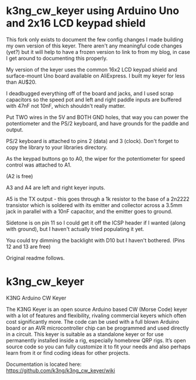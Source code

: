 # k3ng_cw_keyer using Arduino Uno and 2x16 LCD keypad shield

This fork only exists to document the few config changes I made building my own version of this keyer. There aren't any meaningful code changes (yet?) but it will help to have a frozen version to link to from my blog, in case I get around to documenting this properly.

My version of the keyer uses the common 16x2 LCD keypad shield and surface-mount Uno board available on AliExpress. I built my keyer for less than AU$20.

I deadbugged everything off of the board and jacks, and I used scrap capacitors so the speed pot and left and right paddle inputs are buffered with 47nF not 10nF, which shouldn't really matter.

Put TWO wires in the 5V and BOTH GND holes, that way you can power the potentiometer and the PS/2 keyboard, and have grounds for the paddle and output.

PS/2 keyboard is attached to pins 2 (data) and 3 (clock). Don't forget to copy the library to your libraries directory.

As the keypad buttons go to A0, the wiper for the potentiometer for speed control was attached to A1.

(A2 is free)

A3 and A4 are left and right keyer inputs.

A5 is the TX output - this goes through a 1k resistor to the base of a 2n2222 transistor which is soldered with its emitter and collector across a 3.5mm jack in parallel with a 10nF capacitor, and the emitter goes to ground.

Sidetone is on pin 11 so I could get it off the ICSP header if I wanted (along with ground), but I haven't actually tried populating it yet.

You could try dimming the backlight with D10 but I haven't bothered.
(Pins 12 and 13 are free)

Original readme follows.

# k3ng_cw_keyer
K3NG Arduino CW Keyer

The K3NG Keyer is an open source Arduino based CW (Morse Code) keyer with a lot of features and flexibility, rivaling commercial keyers which often cost significantly more. The code can be used with a full blown Arduino board or an AVR microcontroller chip can be programmed and used directly in a circuit. This keyer is suitable as a standalone keyer or for use permanently installed inside a rig, especially homebrew QRP rigs. It’s open source code so you can fully customize it to fit your needs and also perhaps learn from it or find coding ideas for other projects.

Documentation is located here:
https://github.com/k3ng/k3ng_cw_keyer/wiki
